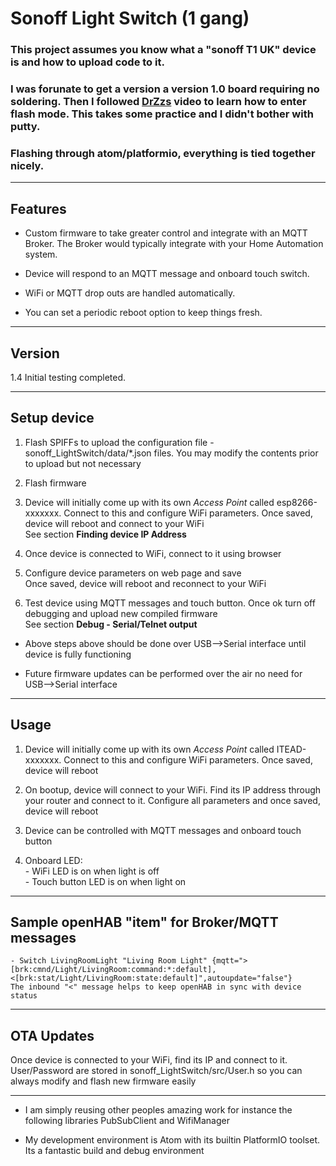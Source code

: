 # Sonoff Light Switch (1 gang)

### This project assumes you know what a "sonoff T1 UK" device is and how to upload code to it.

### I was forunate to get a version a version 1.0 board requiring no soldering. Then I followed [DrZzs](https://www.youtube.com/watch?v=yj3_6oKUh1w) video to learn how to enter flash mode. This takes some practice and I didn't bother with putty.

### Flashing through atom/platformio, everything is tied together nicely.

-------------------------------------------------------------------------------------------------------------
## Features

- Custom firmware to take greater control and integrate with an MQTT Broker. The Broker would typically integrate with your Home Automation system.

- Device will respond to an MQTT message and onboard touch switch.

- WiFi or MQTT drop outs are handled automatically.

- You can set a periodic reboot option to keep things fresh.

-------------------------------------------------------------------------------------------------------------
## Version
1.4 Initial testing completed.

-------------------------------------------------------------------------------------------------------------
## Setup device
1. Flash SPIFFs to upload the configuration file - sonoff_LightSwitch/data/*.json files. You may modify the contents prior to upload but not necessary

2. Flash firmware

3. Device will initially come up with its own *Access Point* called esp8266-xxxxxxx. Connect to this and configure WiFi parameters. Once saved, device will reboot and connect to your WiFi  
   See section **Finding device IP Address**

4. Once device is connected to WiFi, connect to it using browser

5. Configure device parameters on web page and save  
   Once saved, device will reboot and reconnect to your WiFi

6. Test device using MQTT messages and touch button. Once ok turn off debugging and upload new compiled firmware  
   See section **Debug - Serial/Telnet output**

- Above steps above should be done over USB-->Serial interface until device is fully functioning

- Future firmware updates can be performed over the air no need for USB-->Serial interface

-------------------------------------------------------------------------------------------------------------
## Usage
1. Device will initially come up with its own *Access Point* called ITEAD-xxxxxxx. Connect to this and configure WiFi parameters. Once saved, device will reboot

2. On bootup, device will connect to your WiFi. Find its IP address through your router and connect to it. Configure all parameters and once saved, device will reboot

3. Device can be controlled with MQTT messages and onboard touch button

4. Onboard LED:  
		- WiFi LED is on when light is off  
		- Touch button LED is on when light on

-------------------------------------------------------------------------------------------------------------
## Sample openHAB "item" for Broker/MQTT messages  
	- Switch LivingRoomLight "Living Room Light" {mqtt=">[brk:cmnd/Light/LivingRoom:command:*:default], <[brk:stat/Light/LivingRoom:state:default]",autoupdate="false"}  
    The inbound "<" message helps to keep openHAB in sync with device status

-------------------------------------------------------------------------------------------------------------
## OTA Updates
Once device is connected to your WiFi, find its IP and connect to it. User/Password are stored in sonoff_LightSwitch/src/User.h so you can always modify and flash new firmware easily

-------------------------------------------------------------------------------------------------------------
- I am simply reusing other peoples amazing work for instance the following libraries PubSubClient and WifiManager

- My development environment is Atom with its builtin PlatformIO toolset. Its a fantastic build and debug environment